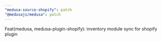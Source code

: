 ```yaml
---
"medusa-source-shopify": patch
"@medusajs/medusa": patch
---
```


Feat(medusa, medusa-plugin-shopify): inventory module sync for shopify plugin
